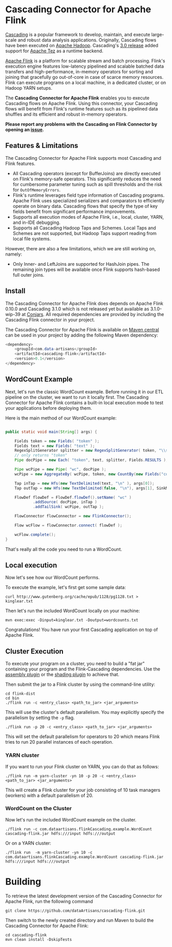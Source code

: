 # Cascading Connector for Apache Flink

[Cascading](http://www.cascading.org/projects/cascading) is a popular framework to develop, maintain, and execute large-scale and robust data analysis applications. Originally, Cascading flows have been executed on [Apache Hadoop](http://hadoop.apache.org). Cascading's [3.0 release](http://www.cascading.org/2015/06/08/cascading-3-0-release) added support for [Apache Tez](http://tez.apache.org) as a runtime backend.

[Apache Flink](http://flink.apache.org) is a platform for scalable stream and batch processing. Flink's execution engine features low-latency pipelined and scalable batched data transfers and high-performance, in-memory operators for sorting and joining that gracefully go out-of-core in case of scarce memory resources. Flink can execute programs on a local machine, in a dedicated cluster, or on Hadoop YARN setups.

The **Cascading Connector for Apache Flink** enables you to execute Cascading flows on Apache Flink. Using this connector, your Cascading flows will benefit from Flink's runtime features such as its pipelined data shuffles and its efficient and robust in-memory operators.

**Please report any problems with the Cascading on Flink Connector by opening an [issue](https://github.com/dataArtisans/cascading-flink/issues).**

## Features & Limitations ##

The Cascading Connector for Apache Flink supports most Cascading and Flink features. 

- All Cascading operators (except for BufferJoins) are directly executed on Flink's memory-safe operators. This significantly reduces the need for cumbersome parameter tuning such as spill thresholds and the risk for `OutOfMemoryErrors`.
- Flink's runtime leverages field type information of Cascading programs. Apache Flink uses specialized serializers and comparators to efficiently operate on binary data. Cascading flows that specify the type of key fields benefit from significant performance improvements.
- Supports all execution modes of Apache Flink, i.e., local, cluster, YARN, and in-IDE debugging.
- Supports all Cascading Hadoop Taps and Schemes. Local Taps and Schemes are not supported, but Hadoop Taps support reading from local file systems.

However, there are also a few limitations, which we are still working on, namely:

- Only Inner- and LeftJoins are supported for HashJoin pipes. The remaining join types will be available once Flink supports hash-based full outer joins.

## Install ##

The Cascading Connector for Apache Flink does depends on Apache Flink 0.10.0 and Cascading 3.1.0 which is not released yet but available as 3.1.0-wip-39 at [Conjars](http://conjars.org/). All required dependencies are provided by including the Cascading Flink connector in your project.


The Cascading Connector for Apache Flink is available on [Maven central](http://search.maven.org/#search%7Cga%7C1%7Ccascading-flink) can be used in your project by adding the following Maven dependency:

```java
<dependency>
    <groupId>com.data-artisans</groupId>
    <artifactId>cascading-flink</artifactId>
    <version>0.1</version>
</dependency>
```

## WordCount Example

Next, let's run the classic WordCount example. Before running it in our ETL pipeline on the cluster,
we want to run it locally first. The Cascading Connector for Apache Flink contains a built-in local execution mode to test
your applications before deploying them.

Here is the main method of our WordCount example:

```java

public static void main(String[] args) {

    Fields token = new Fields( "token" );
    Fields text = new Fields( "text" );
    RegexSplitGenerator splitter = new RegexSplitGenerator( token, "\\s+" );
    // only returns "token"
    Pipe docPipe = new Each( "token", text, splitter, Fields.RESULTS );

    Pipe wcPipe = new Pipe( "wc", docPipe );
    wcPipe = new AggregateBy( wcPipe, token, new CountBy(new Fields("count")));

    Tap inTap = new Hfs(new TextDelimited(text, "\n" ), args[0]);
    Tap outTap = new Hfs(new TextDelimited(false, "\n"), args[1], SinkMode.REPLACE);

    FlowDef flowDef = FlowDef.flowDef().setName( "wc" )
            .addSource( docPipe, inTap )
            .addTailSink( wcPipe, outTap );

    FlowConnector flowConnector = new FlinkConnector();

	Flow wcFlow = flowConnector.connect( flowDef );

    wcFlow.complete();
}
```

That's really all the code you need to run a WordCount.

## Local execution

Now let's see how our WordCount performs.

To execute the example, let's first get some sample data:

    curl http://www.gutenberg.org/cache/epub/1128/pg1128.txt > kinglear.txt

Then let's run the included WordCount locally on your machine:

    mvn exec:exec -Dinput=kinglear.txt -Doutput=wordcounts.txt

Congratulations! You have run your first Cascading application on top of Apache Flink.

## Cluster Execution

To execute your program on a cluster, you need to build a "fat jar" containing your program and the
Flink-Cascading dependencies. Use the [assembly plugin](http://maven.apache.org/plugins/maven-assembly-plugin/)
or the [shading plugin](https://maven.apache.org/plugins/maven-shade-plugin/) to achieve that.

Then submit the jar to a Flink cluster by using the command-line utility:

    cd flink-dist
    cd bin
    ./flink run -c <entry_class> <path_to_jar> <jar_arguments>
 
 This will use the cluster's default parallelism. You may explicitly specify the parallelism by 
 setting the `-p` flag.
 
    ./flink run -p 20 -c <entry_class> <path_to_jar> <jar_arguments>
    
This will set the default parallelism for operators to 20 which means Flink tries to run 20 parallel
instances of each operation.

### YARN cluster

If you want to run your Flink cluster on YARN, you can do that as follows:

    ./flink run -m yarn-cluster -yn 10 -p 20 -c <entry_class> <path_to_jar> <jar_arguments>

This will create a Flink cluster for your job consisting of 10 task managers (workers) with a default 
parallelism of 20.

### WordCount on the Cluster

Now let's run the included WordCount example on the cluster.

    ./flink run -c com.dataartisans.flinkCascading.example.WordCount cascading-flink.jar hdfs:///input hdfs:///output

Or on a YARN cluster:

    ./flink run  -m yarn-cluster -yn 10 -c com.dataartisans.flinkCascading.example.WordCount cascading-flink.jar hdfs:///input hdfs:///output


# Building


To retrieve the latest development version of the Cascading Connector for Apache Flink, run the following command

    git clone https://github.com/dataArtisans/cascading-flink.git

Then switch to the newly created directory and run Maven to build the Cascading Connector for Apache Flink:

    cd cascading-flink
    mvn clean install -DskipTests
